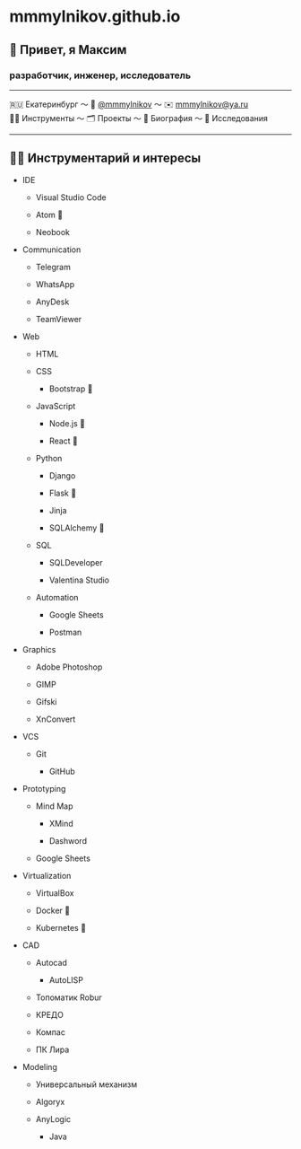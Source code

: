 # mmmylnikov.github.io

## 👋 Привет, я Максим
### разработчик, инженер, исследователь 

***

🇷🇺 Екатеринбург ～ 💬 [@mmmylnikov](https://t.me/MMMylnikov)  ～ ✉️ [mmmylnikov@ya.ru](mailto:mmmylnikov@ya.ru)  
👨‍💻 Инструменты ～ 🗂 Проекты ～ 💼 Биография ～ 🔬 Исследования

***

## 👨‍💻 Инструментарий и интересы

- IDE

  - Visual Studio Code

  - Atom 🔖

  - Neobook

- Сommunication

  - Telegram

  - WhatsApp

  - AnyDesk

  - TeamViewer

- Web

  - HTML

  - CSS

    - Bootstrap 🔖

  - JavaScript

    - Node.js 🔖

    - React 🔖

  - Python

    - Django

    - Flask 🔖

    - Jinja

    - SQLAlchemy 🔖

  - SQL

    - SQLDeveloper

    - Valentina Studio

  - Automation

    - Google Sheets

    - Postman

- Graphics

  - Adobe Photoshop

  - GIMP

  - Gifski

  - XnConvert

- VCS

  - Git

    - GitHub

- Prototyping

  - Mind Map

    - XMind

    - Dashword

  - Google Sheets

- Virtualization

  - VirtualBox

  - Docker 🔖

  - Kubernetes 🔖

- CAD

  - Autocad

    - AutoLISP

  - Топоматик Robur

  - КРЕДО

  - Компас

  - ПК Лира

- Modeling

  - Универсальный механизм

  - Algoryx

  - AnyLogic

    - Java